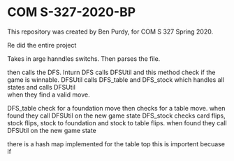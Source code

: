 # COM S-327-2020-BP

This repository was created by Ben Purdy, for COM S 327 Spring 2020.

Re did the entire project 

Takes in arge hanndles switchs. Then parses the file. 

then calls the DFS. Inturn DFS calls DFSUtil and this method check if the game is winnable. 
DFSUtil calls DFS_table and DFS_stock which handles all states and calls DFSUtil  
when they find a valid move. 

DFS_table check for a foundation move then checks for a table move. when found they call DFSUtil on the new game state
DFS_stock checks card flips, stock flips, stock to foundation and stock to table flips. when found they call DFSUtil on the new game state


there is a hash map implemented for the table top 
this is importent becuase if